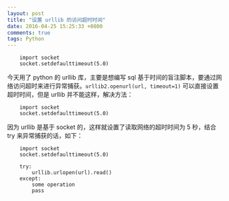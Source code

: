 ```yaml
---
layout: post
title: "设置 urllib 的访问超时时间"
date: 2016-04-25 15:25:33 +0800
comments: true
tags: Python
---
```


```
	import socket
	socket.setdefaulttimeout(5.0)
```

<!--more-->

今天用了 python 的 urllib 库，主要是想编写 sql 基于时间的盲注脚本，要通过网络访问超时来进行异常捕获。`urllib2.openurl(url, timeout=1)` 可以直接设置超时时间，但是 urllib 并不能这样，解决方法：

```
	import socket
	socket.setdefaulttimeout(5.0)
```

因为 urllib 是基于 socket 的，这样就设置了读取网络的超时时间为 5 秒，结合 try 来异常捕获的话，如下：

```
	import socket
	socket.setdefaulttimeout(5.0)

	try:
        urllib.urlopen(url).read()
    except:
        some operation
        pass
```